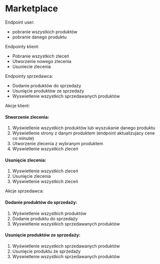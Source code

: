 # Marketplace

Endpoint user:
- pobranie wszystkich produktów
- pobranie danego produktu

Endpointy klient:
- Pobranie wszystkich zleceń
- Utworzenie nowego zlecenia
- Usuniecie zlecenia

Endpointy sprzedawca:
- Dodanie produktów do sprzedaży
- Usunięcie produktów ze sprzedaży
- Wyswietlenie wszystkich sprzedawanych produktów


Akcje klient:
#### Stworzenie zlecenia:
1. Wyświetlenie wszystkich produktów lub wyszukanie danego produktu
2. Wyświetlenie strony z danym produktem (endpoint aktualizujacy cene co minute)
2. Utworzenie zlecenia z wybranym produktem
3. Wyswietlenie wszystkich zleceń

#### Usunięcie zlecenia:
1. Wyswietlenie wszystkich zleceń
2. Usunięcie zlecenia
3. Wyswietlenie wszystkich zleceń

Akcje sprzedawca:
#### Dodanie produktów do sprzedaży:
1. Wyświetlenie wszystkich produktów
2. Dodanie produktu do sprzedaży
3. Wyswietlenie wszystkich sprzedawanych produktów

#### Usunięcie produktów ze sprzedaży:
1. Wyświetlenie wszystkich sprzedawanych produktów
2. Usunięcie produktu ze sprzedaży
3. Wyswietlenie wszystkich sprzedawanych produktów

